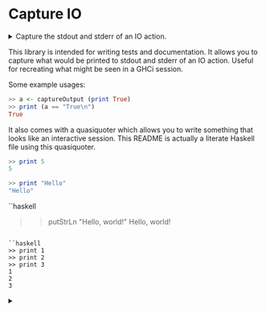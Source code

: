 # Capture IO

<details><summary>Capture the stdout and stderr of an IO action.</summary>

```haskell
{-# LANGUAGE QuasiQuotes #-}
module Readme where

import System.IO.Capture

test = [example|
```

</details>

This library is intended for writing tests and documentation. It allows
you to capture what would be printed to stdout and stderr of an IO action.
Useful for recreating what might be seen in a GHCi session.

Some example usages:

```haskell
>> a <- captureOutput (print True)
>> print (a == "True\n")
True
```

It also comes with a quasiquoter which allows you to write something that
looks like an interactive session. This README is actually a literate
Haskell file using this quasiquoter.

```haskell
>> print 5
5
```

```haskell
>> print "Hello"
"Hello"
```

``haskell
>> putStrLn "Hello, world!"
Hello, world!
```

``haskell
>> print 1
>> print 2
>> print 3
1
2
3
```

<details><summary></summary>
```haskell
|]
```
</details>
